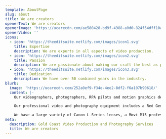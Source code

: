 ```yaml
---
template: AboutPage
slug: about
title: We are creators
openerText: We are creators
openerImage: 'https://ucarecdn.com/ae580428-bd9f-4388-a0d0-824f54dff10a/'
openerVideo: ''
icons:
  - icon: 'https://theeditsuite.netlify.com/images/icon1.svg'
    title: Expertise
    description: We are experts in all aspects of video production.
  - icon: 'https://theeditsuite.netlify.com/images/icon2.svg'
    title: Passion
    description: We are passionate about making our craft the best as possible.
  - icon: 'https://theeditsuite.netlify.com/images/icon3.svg'
    title: Dedication
    description: We have over 50 combined years in the industry.
blurb:
  image: 'https://ucarecdn.com/252a0ef9-f34e-4ee2-8df2-f6a107b90618/'
  content: |-
    Our videographers, photographers, RPA pilots and motion graphics designers take a new school approach to all of the videos we create and are constantly adding to our vast array of professional film production gear to make all of our videos stand out.

    Our professional video and photography equipment includes a Red Gemini 5K, Canon C200, Canon 1DX mkII,  as well as a DJI Inspire 2 Drone capable of shooting 5.2K raw footage!

    We have a large variety of Canon L-Series lenses, a Movi M15 professional Gimbal, a Ronin S Gimbal, a motion control timelapse device with slider, professional audio and lighting equipment, 3X Godox AD600 battery powered outdoor studio flashes and the list goes on!
meta:
  description: Gold Coast Video Production and Photography Services
  title: We are creators
---
```

